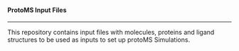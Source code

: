 #### ProtoMS Input Files
__________________________

This repository contains input files with molecules, proteins and ligand structures to be used as inputs to set up protoMS Simulations.
